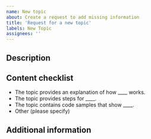```yaml
---
name: New topic
about: Create a request to add missing information
title: 'Request for a new topic'
labels: New Topic
assignees: ''
---
```


## Description

<!-- (REQUIRED) What topic is missing? -->

## Content checklist

<!-- (REQUIRED) List specific information or details to include in this topic. -->

<!-- Use the following list as a starting point -->

- The topic provides an explanation of how ____ works.
- The topic provides steps for ____.
- The topic contains code samples that show ____.
- Other (please specify)

## Additional information

<!-- (OPTIONAL) Any information you already know or other online resources that cover this topic -->

<!--
Thank you for taking the time to report this issue!
GitHub Issues in this repo should relate to the applicable codebase.

Before submitting this issue, make sure you are complying with our Code of Conduct:
https://github.com/AdobeDocs/commerce-operations.en/blob/main/code-of-conduct.md

Issues that do not comply with our Code of Conduct or do not contain enough information may be closed at the maintainers' discretion.

Feel free to remove this section before creating this issue.
-->
